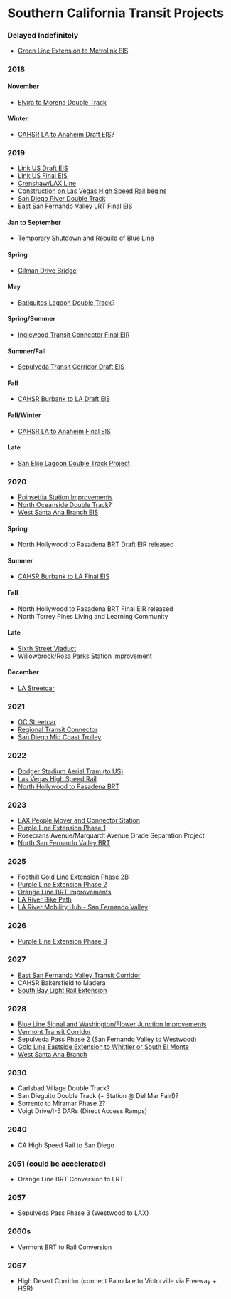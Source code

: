 # Southern California Transit Projects

### Delayed Indefinitely
- [Green Line Extension to Metrolink EIS](http://www.scag.ca.gov/programs/Pages/NorwalkGreenlineStudy.aspx)
### 2018
#### November
- [Elvira to Morena Double Track](http://lossanmap.sandag.org/#)
#### Winter
- [CAHSR LA to Anaheim Draft EIS](http://www.ustream.tv/recorded/117188882#44:37)?
### 2019
- [Link US Draft EIS](https://www.metro.net/projects/link-us/environmental-review/)
- [Link US Final EIS](https://www.metro.net/projects/link-us/environmental-review/)
- [Crenshaw/LAX Line](https://thesource.metro.net/2018/01/25/agenda-and-preview-of-metro-boards-january-meeting/)
- [Construction on Las Vegas High Speed Rail begins](https://www.railwayage.com/news/brightline-goes-west-plans-la-las-vegas-high-speed-rail/)
- [San Diego River Double Track](https://www.keepsandiegomoving.com/Lossan-Group/san_diego_river_double_track_schedule.aspx)
- [East San Fernando Valley LRT Final EIS](https://www.metro.net/projects/east-sfv/)
#### Jan to September
- [Temporary Shutdown and Rebuild of Blue Line](https://la.curbed.com/2018/3/26/17153130/blue-line-closure-upgrades)
#### Spring
- [Gilman Drive Bridge](https://www.keepsandiegomoving.com/I-5-Corridor/gilman-drive-bridge-schedule-and-budget.aspx)
#### May
- [Batiquitos Lagoon Double Track](http://lossanmap.sandag.org/#)?
#### Spring/Summer
- [Inglewood Transit Connector Final EIR](http://envisioninglewood.org/wp-content/uploads/2018/07/Inglewood-Transit-Connector-Scoping-Meeting-Presentation-7.26.18.pdf)
#### Summer/Fall
- [Sepulveda Transit Corridor Draft EIS](https://www.metro.net/projects/sepulvedacorridor/)
#### Fall
- [CAHSR Burbank to LA Draft EIS](http://www.ustream.tv/recorded/117188882#44:37)
#### Fall/Winter
- [CAHSR LA to Anaheim Final EIS](http://www.ustream.tv/recorded/117188882#44:37)
#### Late
- [San Elijo Lagoon Double Track Project](https://www.keepsandiegomoving.com/Lossan-Group/san_elijo_lagoon_double_track_schedule.aspx)
### 2020
- [Poinsettia Station Improvements](https://www.keepsandiegomoving.com/Lossan-group/Poinsettia_Station_Improvements/Poinsettia_Station_Improvements_intro.aspx)
- [North Oceanside Double Track](https://www.keepsandiegomoving.com/Lossan-Group/no_oceanside_double_track_schedule.aspx)?
- [West Santa Ana Branch EIS](https://www.metro.net/projects/west-santa-ana/faq/)
#### Spring
- North Hollywood to Pasadena BRT Draft EIR released
#### Summer
- [CAHSR Burbank to LA Final EIS](http://www.ustream.tv/recorded/117188882#44:37)
#### Fall
- North Hollywood to Pasadena BRT Final EIR released
- North Torrey Pines Living and Learning Community
#### Late
- [Sixth Street Viaduct](https://la.curbed.com/2018/3/16/17129192/la-sixth-street-bridge-construction-101-freeway)
- [Willowbrook/Rosa Parks Station Improvement](https://la.curbed.com/2018/8/27/17786896/blue-line-metro-los-angeles-willowbrook-station)
#### December
- [LA Streetcar](http://streetcar.la/project-info/timeline/)
### 2021
- [OC Streetcar](http://www.octa.net/Projects-and-Programs/All-Projects/Rail-Projects/OC-Streetcar/)
- [Regional Transit Connector](https://thesource.metro.net/2018/01/25/agenda-and-preview-of-metro-boards-january-meeting/)
- [San Diego Mid Coast Trolley](https://www.keepsandiegomoving.com/Mid-coast/midcoast-intro.aspx)
### 2022
- [Dodger Stadium Aerial Tram (to US)](https://la.curbed.com/2018/4/26/17285588/aerial-tram-dodgers-stadium-union-station)
- [Las Vegas High Speed Rail](https://www.railwayage.com/news/brightline-goes-west-plans-la-las-vegas-high-speed-rail/)
- [North Hollywood to Pasadena BRT](https://thesource.metro.net/2018/01/25/agenda-and-preview-of-metro-boards-january-meeting/)
### 2023
- [LAX People Mover and Connector Station](https://thesource.metro.net/2018/01/25/agenda-and-preview-of-metro-boards-january-meeting/)
- [Purple Line Extension Phase 1](https://thesource.metro.net/2018/01/25/agenda-and-preview-of-metro-boards-january-meeting/)
- Rosecrans Avenue/Marquardt Avenue Grade Separation Project
- [North San Fernando Valley BRT](https://thesource.metro.net/2018/01/25/agenda-and-preview-of-metro-boards-january-meeting/)
### 2025
- [Foothill Gold Line Extension Phase 2B](https://thesource.metro.net/2018/01/25/agenda-and-preview-of-metro-boards-january-meeting/)
- [Purple Line Extension Phase 2](https://thesource.metro.net/2018/01/25/agenda-and-preview-of-metro-boards-january-meeting/)
- [Orange Line BRT Improvements](https://thesource.metro.net/2018/01/25/agenda-and-preview-of-metro-boards-january-meeting/)
- [LA River Bike Path](https://thesource.metro.net/2018/01/25/agenda-and-preview-of-metro-boards-january-meeting/)
- [LA River Mobility Hub - San Fernando Valley](https://thesource.metro.net/2018/01/25/agenda-and-preview-of-metro-boards-january-meeting/)
### 2026
- [Purple Line Extension Phase 3](https://thesource.metro.net/2018/01/25/agenda-and-preview-of-metro-boards-january-meeting/)
### 2027
- [East San Fernando Valley Transit Corridor](https://thesource.metro.net/2018/01/25/agenda-and-preview-of-metro-boards-january-meeting/)
- CAHSR Bakersfield to Madera
- [South Bay Light Rail Extension](https://thesource.metro.net/2018/01/25/agenda-and-preview-of-metro-boards-january-meeting/)
### 2028
- [Blue Line Signal and Washington/Flower Junction Improvements](https://thesource.metro.net/2018/01/25/agenda-and-preview-of-metro-boards-january-meeting/)
- [Vermont Transit Corridor](https://thesource.metro.net/2018/01/25/agenda-and-preview-of-metro-boards-january-meeting/)
- Sepulveda Pass Phase 2 (San Fernando Valley to Westwood)
- [Gold Line Eastside Extension to Whittier or South El Monte](https://thesource.metro.net/2018/01/25/agenda-and-preview-of-metro-boards-january-meeting/)
- [West Santa Ana Branch](https://thesource.metro.net/2018/01/25/agenda-and-preview-of-metro-boards-january-meeting/)
### 2030
- Carlsbad Village Double Track?
- San Dieguito Double Track (+ Station @ Del Mar Fair!)?
- Sorrento to Miramar Phase 2?
- Voigt Drive/I-5 DARs (Direct Access Ramps)
### 2040
- CA High Speed Rail to San Diego
### 2051 (could be accelerated)
- Orange Line BRT Conversion to LRT
### 2057
- Sepulveda Pass Phase 3 (Westwood to LAX)
### 2060s
- Vermont BRT to Rail Conversion
### 2067
- High Desert Corridor (connect Palmdale to Victorville via Freeway + HSR)
